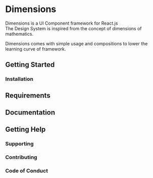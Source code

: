 # Dimensions
Dimensions is a UI Component framework for React.js  
The Design System is inspired from the concept of dimensions of mathematics.  

Dimensions comes with simple usage and compositions to lower the learning curve of framework.

## Getting Started

### Installation

## Requirements

## Documentation

## Getting Help

### Supporting
### Contributing
### Code of Conduct